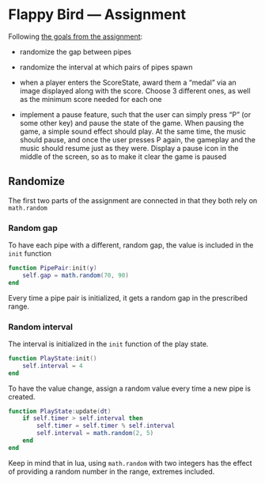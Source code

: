 # Flappy Bird — Assignment

Following [the goals from the assignment](https://docs.cs50.net/ocw/games/assignments/1/assignment1.html):

- randomize the gap between pipes

- randomize the interval at which pairs of pipes spawn

- when a player enters the ScoreState, award them a “medal” via an image displayed along with the score. Choose 3 different ones, as well as the minimum score needed for each one

- implement a pause feature, such that the user can simply press “P” (or some other key) and pause the state of the game. When pausing the game, a simple sound effect should play. At the same time, the music should pause, and once the user presses P again, the gameplay and the music should resume just as they were. Display a pause icon in the middle of the screen, so as to make it clear the game is paused

## Randomize

The first two parts of the assignment are connected in that they both rely on `math.random`

### Random gap

To have each pipe with a different, random gap, the value is included in the `init` function

```lua
function PipePair:init(y)
    self.gap = math.random(70, 90)
end
```

Every time a pipe pair is initialized, it gets a random gap in the prescribed range.

### Random interval

The interval is initialized in the `init` function of the play state.

```lua
function PlayState:init()
    self.interval = 4
end
```

To have the value change, assign a random value every time a new pipe is created.

```lua
function PlayState:update(dt)
    if self.timer > self.interval then
        self.timer = self.timer % self.interval
        self.interval = math.random(2, 5)
    end
end
```

Keep in mind that in lua, using `math.random` with two integers has the effect of providing a random number in the range, extremes included.
